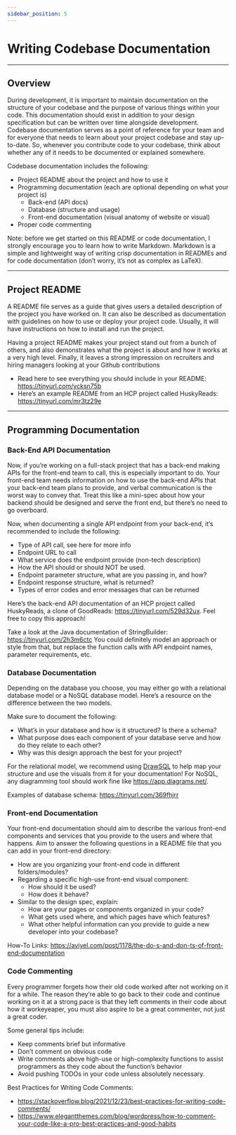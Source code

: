 ```yaml
---
sidebar_position: 5
---
```


# Writing Codebase Documentation

---
## Overview
During development, it is important to maintain documentation on the structure of your codebase and the purpose of various things within your code. This documentation should exist in addition to your design specification but can be written over time alongside development. Codebase documentation serves as a point of reference for your team and for everyone that needs to learn about your project codebase and stay up-to-date. So, whenever you contribute code to your codebase, think about whether any of it needs to be documented or explained somewhere.

Codebase documentation includes the following:
- Project README about the project and how to use it
- Programming documentation (each are optional depending on what your project is)
  - Back-end (API docs)
  - Database (structure and usage)
  - Front-end documentation (visual anatomy of website or visual)
- Proper code commenting

Note: before we get started on this README or code documentation, I strongly encourage you to learn how to write Markdown. Markdown is a simple and lightweight way of writing crisp documentation in READMEs and for code documentation (don’t worry, it’s not as complex as LaTeX).

---
## Project README
A README file serves as a guide that gives users a detailed description of the project you have worked on. It can also be described as documentation with guidelines on how to use or deploy your project code. Usually, it will have instructions on how to install and run the project.

Having a project README makes your project stand out from a bunch of others, and also demonstrates what the project is about and how it works at a very high level. Finally, it leaves a strong impression on recruiters and hiring managers looking at your Github contributions

- Read here to see everything you should include in your README: https://tinyurl.com/ycksn75b
- Here’s an example README from an HCP project called HuskyReads: https://tinyurl.com/mr3tz29e

---
## Programming Documentation

### Back-End API Documentation
Now, if you’re working on a full-stack project that has a back-end making APIs for the front-end team to call, this is especially important to do. Your front-end team needs information on how to use the back-end APIs that your back-end team plans to provide, and verbal communication is the worst way to convey that. Treat this like a mini-spec about how your backend should be designed and serve the front end, but there’s no need to go overboard.

Now, when documenting a single API endpoint from your back-end, it’s recommended to include the following:

- Type of API call, see here for more info
- Endpoint URL to call
- What service does the endpoint provide (non-tech description)
- How the API should or should NOT be used.
- Endpoint parameter structure, what are you passing in, and how?
- Endpoint response structure, what is returned?
- Types of error codes and error messages that can be returned

Here’s the back-end API documentation of an HCP project called HuskyReads, a clone of GoodReads: https://tinyurl.com/529d32ux. Feel free to copy this approach!

Take a look at the Java documentation of StringBuilder: https://tinyurl.com/2h3m6ctc
You could definitely model an approach or style from that, but replace the function calls with API endpoint names, parameter requirements, etc.


### Database Documentation
Depending on the database you choose, you may either go with a relational database model or a NoSQL database model. Here’s a resource on the difference between the two models.

Make sure to document the following:
- What’s in your database and how is it structured? Is there a schema?
- What purpose does each component of your database serve and how do they relate to each other?
- Why was this design approach the best for your project?

For the relational model, we recommend using [DrawSQL](https://drawsql.app/) to help map your structure and use the visuals from it for your documentation! For NoSQL, any diagramming tool should work fine like https://app.diagrams.net/.

Examples of database schema: https://tinyurl.com/369fhjrr

### Front-end Documentation
Your front-end documentation should aim to describe the various front-end components and services that you provide to the users and where that happens. Aim to answer the following questions in a README file that you can add in your front-end directory:

- How are you organizing your front-end code in different folders/modules?
- Regarding a specific high-use front-end visual component:
  - How should it be used?
  - How does it behave?
- Similar to the design spec, explain:
  - How are your pages or components organized in your code?
  - What gets used where, and which pages have which features?
  - What other helpful information can you provide to guide a new developer into your codebase?

How-To Links: https://aviyel.com/post/1178/the-do-s-and-don-ts-of-front-end-documentation

### Code Commenting
Every programmer forgets how their old code worked after not working on it for a while. The reason they’re able to go back to their code and continue working on it at a strong pace is that they left comments in their code about how it workeyeaper, you must also aspire to be a great commenter, not just a great coder.

Some general tips include:
- Keep comments brief but informative
- Don’t comment on obvious code
- Write comments above high-use or high-complexity functions to assist programmers as they code about the function’s behavior
- Avoid pushing TODOs in your code unless absolutely necessary.

Best Practices for Writing Code Comments:
- https://stackoverflow.blog/2021/12/23/best-practices-for-writing-code-comments/
- https://www.elegantthemes.com/blog/wordpress/how-to-comment-your-code-like-a-pro-best-practices-and-good-habits
